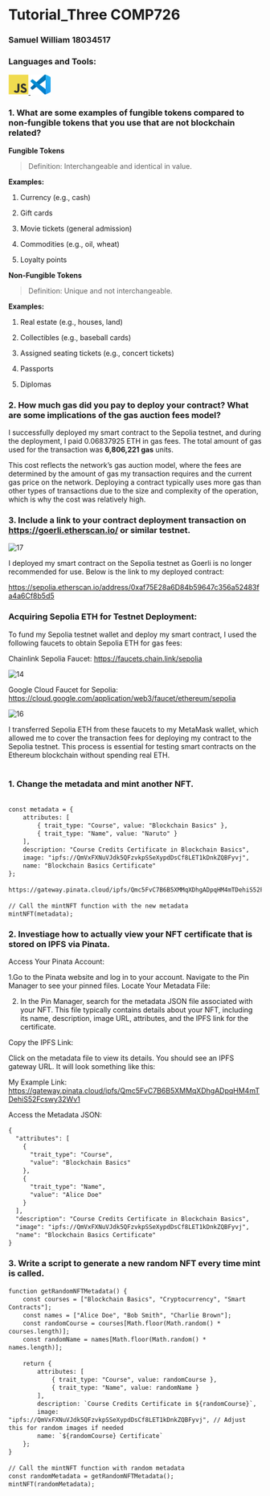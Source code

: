 # Tutorial_Three COMP726
### Samuel William 18034517

<h3 align="left">Languages and Tools:</h3>
<p align="left">
  <a href="https://developer.mozilla.org/en-US/docs/Web/JavaScript" target="_blank" rel="noreferrer">
    <img src="https://raw.githubusercontent.com/devicons/devicon/master/icons/javascript/javascript-original.svg" alt="javascript" width="40" height="40"/>
  </a>
  <a href="https://code.visualstudio.com/" target="_blank" rel="noreferrer">
    <img src="https://raw.githubusercontent.com/devicons/devicon/master/icons/vscode/vscode-original.svg" alt="vscode" width="40" height="40"/>
  </a>
</p>

### 1. What are some examples of fungible tokens compared to non-fungible tokens that you use that are not blockchain related?

**Fungible Tokens**
> Definition: Interchangeable and identical in value.

**Examples:**

1. Currency (e.g., cash)

2. Gift cards

3. Movie tickets (general admission)

4. Commodities (e.g., oil, wheat)

5. Loyalty points

**Non-Fungible Tokens**
> Definition: Unique and not interchangeable.

**Examples:**

1. Real estate (e.g., houses, land)

2. Collectibles (e.g., baseball cards)

3. Assigned seating tickets (e.g., concert tickets)

4. Passports

5. Diplomas

### 2. How much gas did you pay to deploy your contract? What are some implications of the gas auction fees model?

I successfully deployed my smart contract to the Sepolia testnet, and during the deployment, I paid 0.06837925 ETH in gas fees. The total amount of gas used for the transaction was **6,806,221 gas** units.

This cost reflects the network’s gas auction model, where the fees are determined by the amount of gas my transaction requires and the current gas price on the network. Deploying a contract typically uses more gas than other types of transactions due to the size and complexity of the operation, which is why the cost was relatively high.

### 3. Include a link to your contract deployment transaction on https://goerli.etherscan.io/ or similar testnet.

![17](https://github.com/user-attachments/assets/611b88d4-2396-470d-920b-d7ecf66a84cc)


I deployed my smart contract on the Sepolia testnet as Goerli is no longer recommended for use. Below is the link to my deployed contract:

https://sepolia.etherscan.io/address/0xaf75E28a6D84b59647c356a52483fa4a6Cf8b5d5

### Acquiring Sepolia ETH for Testnet Deployment:

To fund my Sepolia testnet wallet and deploy my smart contract, I used the following faucets to obtain Sepolia ETH for gas fees:

Chainlink Sepolia Faucet:  https://faucets.chain.link/sepolia

![14](https://github.com/user-attachments/assets/e70c7aee-edb5-4453-9769-1ecc122a0015)

Google Cloud Faucet for Sepolia: https://cloud.google.com/application/web3/faucet/ethereum/sepolia

![16](https://github.com/user-attachments/assets/cbed7f0f-0de0-4434-bbcb-a89b4248da41)


I transferred Sepolia ETH from these faucets to my MetaMask wallet, which allowed me to cover the transaction fees for deploying my contract to the Sepolia testnet. This process is essential for testing smart contracts on the Ethereum blockchain without spending real ETH.

#

### 1. Change the metadata and mint another NFT.


```

const metadata = {
    attributes: [
        { trait_type: "Course", value: "Blockchain Basics" },
        { trait_type: "Name", value: "Naruto" }
    ],
    description: "Course Credits Certificate in Blockchain Basics",
    image: "ipfs://QmVxFXNuVJdk5QFzvkpSSeXypdDsCf8LET1kDnkZQBFyvj",
    name: "Blockchain Basics Certificate"
};

https://gateway.pinata.cloud/ipfs/Qmc5FvC7B6B5XMMqXDhgADpqHM4mTDehiS52Fcswy32Wv1

// Call the mintNFT function with the new metadata
mintNFT(metadata);

```


### 2. Investiage how to actually view your NFT certificate that is stored on IPFS via Pinata.

Access Your Pinata Account:

1.Go to the Pinata website and log in to your account.
Navigate to the Pin Manager to see your pinned files.
Locate Your Metadata File:

2. In the Pin Manager, search for the metadata JSON file associated with your NFT. This file typically contains details about your NFT, including its name, description, image URL, attributes, and the IPFS link for the certificate.

 Copy the IPFS Link:

Click on the metadata file to view its details. You should see an IPFS gateway URL. It will look something like this:

My Example Link:
https://gateway.pinata.cloud/ipfs/Qmc5FvC7B6B5XMMqXDhgADpqHM4mTDehiS52Fcswy32Wv1

Access the Metadata JSON:

```
{
  "attributes": [
    {
      "trait_type": "Course",
      "value": "Blockchain Basics"
    },
    {
      "trait_type": "Name",
      "value": "Alice Doe"
    }
  ],
  "description": "Course Credits Certificate in Blockchain Basics",
  "image": "ipfs://QmVxFXNuVJdk5QFzvkpSSeXypdDsCf8LET1kDnkZQBFyvj",
  "name": "Blockchain Basics Certificate"
}
```


### 3. Write a script to generate a new random NFT every time mint is called.

```
function getRandomNFTMetadata() {
    const courses = ["Blockchain Basics", "Cryptocurrency", "Smart Contracts"];
    const names = ["Alice Doe", "Bob Smith", "Charlie Brown"];
    const randomCourse = courses[Math.floor(Math.random() * courses.length)];
    const randomName = names[Math.floor(Math.random() * names.length)];
    
    return {
        attributes: [
            { trait_type: "Course", value: randomCourse },
            { trait_type: "Name", value: randomName }
        ],
        description: `Course Credits Certificate in ${randomCourse}`,
        image: "ipfs://QmVxFXNuVJdk5QFzvkpSSeXypdDsCf8LET1kDnkZQBFyvj", // Adjust this for random images if needed
        name: `${randomCourse} Certificate`
    };
}

// Call the mintNFT function with random metadata
const randomMetadata = getRandomNFTMetadata();
mintNFT(randomMetadata);

```





